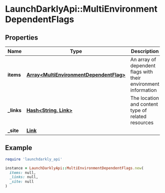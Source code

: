 # LaunchDarklyApi::MultiEnvironmentDependentFlags

## Properties

| Name | Type | Description | Notes |
| ---- | ---- | ----------- | ----- |
| **items** | [**Array&lt;MultiEnvironmentDependentFlag&gt;**](MultiEnvironmentDependentFlag.md) | An array of dependent flags with their environment information |  |
| **_links** | [**Hash&lt;String, Link&gt;**](Link.md) | The location and content type of related resources |  |
| **_site** | [**Link**](Link.md) |  |  |

## Example

```ruby
require 'launchdarkly_api'

instance = LaunchDarklyApi::MultiEnvironmentDependentFlags.new(
  items: null,
  _links: null,
  _site: null
)
```

